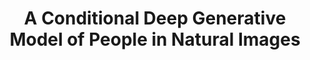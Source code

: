 ---
title: "A Conditional Deep Generative Model of People in Natural Images"
year: 2019
pdf_url: "http://www.robots.ox.ac.uk/~tvg/publications/2018/290.pdf"
category: "vision"
author_list: "Rodrigo de Bem, Arnab Ghosh, Thalaiyasingam Ajanthan, N. Siddharth, Philip H.S. Torr, Adnane Boukhayma"
grant: "MURI"
pub_in: "To appear in Winter Conference on Applications of Computer Vision (WACV) 2019"
---